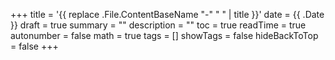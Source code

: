 +++
title = '{{ replace .File.ContentBaseName "-" " " | title }}'
date = {{ .Date }}
draft = true
summary = ""
description = ""
toc = true
readTime = true
autonumber = false
math = true
tags = []
showTags = false
hideBackToTop = false
+++
